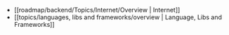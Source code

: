- [[roadmap/backend/Topics/Internet/Overview | Internet]]
- [[topics/languages, libs and frameworks/overview | Language, Libs and Frameworks]]